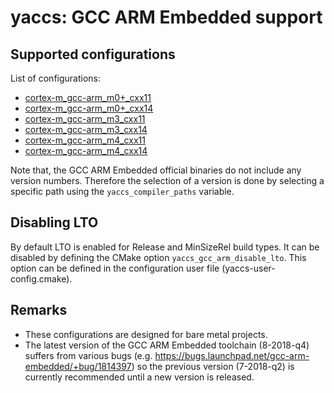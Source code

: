 # yaccs: GCC ARM Embedded support #


## Supported configurations ##
List of configurations:

* [cortex-m_gcc-arm_m0+_cxx11](../cortex-m_gcc-arm_m0+_cxx11.cmake)
* [cortex-m_gcc-arm_m0+_cxx14](../cortex-m_gcc-arm_m0+_cxx14.cmake)
* [cortex-m_gcc-arm_m3_cxx11](../cortex-m_gcc-arm_m3_cxx11.cmake)
* [cortex-m_gcc-arm_m3_cxx14](../cortex-m_gcc-arm_m3_cxx14.cmake)
* [cortex-m_gcc-arm_m4_cxx11](../cortex-m_gcc-arm_m4_cxx11.cmake)
* [cortex-m_gcc-arm_m4_cxx14](../cortex-m_gcc-arm_m4_cxx14.cmake)

Note that, the GCC ARM Embedded official binaries do not include any version numbers. Therefore the selection of a version is done by selecting a specific path using the `yaccs_compiler_paths` variable.


## Disabling LTO ##
By default LTO is enabled for Release and MinSizeRel build types. It can be disabled by defining the CMake option `yaccs_gcc_arm_disable_lto`. This option can be defined in the configuration user file (yaccs-user-config.cmake).


## Remarks ##
* These configurations are designed for bare metal projects.
* The latest version of the GCC ARM Embedded toolchain (8-2018-q4) suffers from various bugs (e.g. https://bugs.launchpad.net/gcc-arm-embedded/+bug/1814397) so the previous version (7-2018-q2) is currently recommended until a new version is released.
